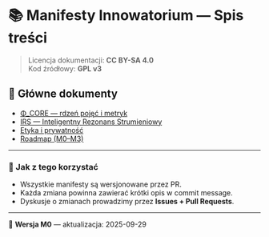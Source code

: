 # 📚 Manifesty Innowatorium — Spis treści
> Licencja dokumentacji: **CC BY-SA 4.0**  
> Kod źródłowy: **GPL v3**

## 📌 Główne dokumenty
- [Φ_CORE — rdzeń pojęć i metryk](./01_Phi_CORE.md)
- [IRS — Inteligentny Rezonans Strumieniowy](./IRS.md)
- [Etyka i prywatność](./03_Ethics_Privacy.md)
- [Roadmap (M0–M3)](./05_Roadmap.md)

---

### 🧭 Jak z tego korzystać
- Wszystkie manifesty są wersjonowane przez PR.  
- Każda zmiana powinna zawierać krótki opis w commit message.  
- Dyskusje o zmianach prowadzimy przez **Issues + Pull Requests**.

---

📅 **Wersja M0** — aktualizacja: 2025-09-29
